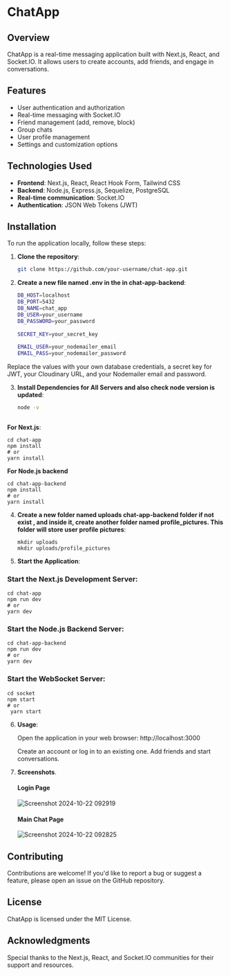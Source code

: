 # ChatApp

## Overview
ChatApp is a real-time messaging application built with Next.js, React, and Socket.IO. It allows users to create accounts, add friends, and engage in conversations.

## Features
- User authentication and authorization
- Real-time messaging with Socket.IO
- Friend management (add, remove, block)
- Group chats
- User profile management
- Settings and customization options

## Technologies Used
- **Frontend**: Next.js, React, React Hook Form, Tailwind CSS
- **Backend**: Node.js, Express.js, Sequelize, PostgreSQL
- **Real-time communication**: Socket.IO
- **Authentication**: JSON Web Tokens (JWT)

## Installation

To run the application locally, follow these steps:

1. **Clone the repository**:

    ```bash
    git clone https://github.com/your-username/chat-app.git

2. **Create a new file named .env in the in chat-app-backend**:


   ```bash
   DB_HOST=localhost
   DB_PORT=5432
   DB_NAME=chat_app
   DB_USER=your_username
   DB_PASSWORD=your_password
         
   SECRET_KEY=your_secret_key
         
   EMAIL_USER=your_nodemailer_email
   EMAIL_PASS=your_nodemailer_password

Replace the values with your own database credentials, a secret key for JWT, your Cloudinary URL, and your Nodemailer email and password.   

3. **Install Dependencies for All Servers and also check node version is updated**:
   ```bash
   node -v
    
**For Next.js**:

    
    cd chat-app
    npm install
    # or
    yarn install

**For Node.js backend**

    cd chat-app-backend
    npm install
    # or
    yarn install   

4. **Create a new folder named uploads chat-app-backend folder if not exist , and inside it, create another folder named profile_pictures. This folder will store user profile pictures**:

       mkdir uploads
       mkdir uploads/profile_pictures   

5. **Start the Application**:
### Start the Next.js Development Server:

    cd chat-app
    npm run dev
    # or
    yarn dev   

### Start the Node.js Backend Server:  

    cd chat-app-backend
    npm run dev
    # or
    yarn dev   

### Start the WebSocket Server:
  
    cd socket
    npm start
    # or
     yarn start  

6. **Usage**:

    Open the application in your web browser: http://localhost:3000

    Create an account or log in to an existing one.
    Add friends and start conversations.    

7. **Screenshots**.
    #### Login Page
     ![Screenshot 2024-10-22 092919](https://github.com/user-attachments/assets/63d84d5e-381b-433a-b545-c1b145d9d981)

    #### Main Chat Page
      ![Screenshot 2024-10-22 092825](https://github.com/user-attachments/assets/b7068052-b7f0-4fb3-ab24-48ac9782dc49)

## Contributing

   Contributions are welcome! If you'd like to report a bug or suggest a feature, please open an issue on the GitHub repository.

## License

   ChatApp is licensed under the MIT License.

## Acknowledgments

   Special thanks to the Next.js, React, and Socket.IO communities for their support and resources.    

